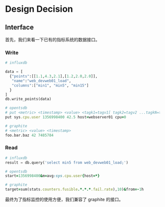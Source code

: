 # Design Decision

## Interface

首先，我们来看一下已有的指标系统的数据接口。


### Write

``` python
# influxdb

data = [
  {"points":[[1.1,4.3,2.1],[1.2,2.0,2.0]],
   "name":"web_devweb01_load",
   "columns":["min1", "min5", "min15"]
  }
]
db.write_points(data)
```

``` ruby
# opentsdb
# put <metric> <timestamp> <value> <tagk1=tagv1[ tagk2=tagv2 ...tagkN=tagvN]>
put sys.cpu.user 1356998400 42.5 host=webserver01 cpu=0
```
``` python
# graphite
# <metric> <value> <timestamp>
foo.bar.baz 42 7485784
```

### Read

``` python
# influxdb
result = db.query('select min5 from web_devweb01_load;')
```

``` ruby
# opentsdb
start=1356998400&m=avg:sys.cpu.user{host=*}
```

``` ruby
# graphite
target=sum(stats.counters.fusible.*.*.*.fail.rate),10)&from=-1h
```

最终为了指标监控的使用方便，我们兼容了 graphite 的接口。
